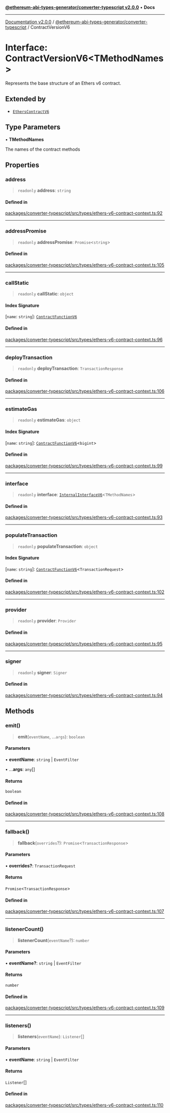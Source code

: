 [**@ethereum-abi-types-generator/converter-typescript v2.0.0**](../README.md) • **Docs**

***

[Documentation v2.0.0](../../../packages.md) / [@ethereum-abi-types-generator/converter-typescript](../README.md) / ContractVersionV6

# Interface: ContractVersionV6\<TMethodNames\>

Represents the base structure of an Ethers v6 contract.

## Extended by

- [`EthersContractV6`](EthersContractV6.md)

## Type Parameters

• **TMethodNames**

The names of the contract methods

## Properties

### address

> `readonly` **address**: `string`

#### Defined in

[packages/converter-typescript/src/types/ethers-v6-contract-context.ts:92](https://github.com/niZmosis/ethereum-abi-types-generator/blob/8be0c174f1ad191b06c4413881733fc6912573c5/packages/converter-typescript/src/types/ethers-v6-contract-context.ts#L92)

***

### addressPromise

> `readonly` **addressPromise**: `Promise`\<`string`\>

#### Defined in

[packages/converter-typescript/src/types/ethers-v6-contract-context.ts:105](https://github.com/niZmosis/ethereum-abi-types-generator/blob/8be0c174f1ad191b06c4413881733fc6912573c5/packages/converter-typescript/src/types/ethers-v6-contract-context.ts#L105)

***

### callStatic

> `readonly` **callStatic**: `object`

#### Index Signature

 \[`name`: `string`\]: [`ContractFunctionV6`](../type-aliases/ContractFunctionV6.md)

#### Defined in

[packages/converter-typescript/src/types/ethers-v6-contract-context.ts:96](https://github.com/niZmosis/ethereum-abi-types-generator/blob/8be0c174f1ad191b06c4413881733fc6912573c5/packages/converter-typescript/src/types/ethers-v6-contract-context.ts#L96)

***

### deployTransaction

> `readonly` **deployTransaction**: `TransactionResponse`

#### Defined in

[packages/converter-typescript/src/types/ethers-v6-contract-context.ts:106](https://github.com/niZmosis/ethereum-abi-types-generator/blob/8be0c174f1ad191b06c4413881733fc6912573c5/packages/converter-typescript/src/types/ethers-v6-contract-context.ts#L106)

***

### estimateGas

> `readonly` **estimateGas**: `object`

#### Index Signature

 \[`name`: `string`\]: [`ContractFunctionV6`](../type-aliases/ContractFunctionV6.md)\<`bigint`\>

#### Defined in

[packages/converter-typescript/src/types/ethers-v6-contract-context.ts:99](https://github.com/niZmosis/ethereum-abi-types-generator/blob/8be0c174f1ad191b06c4413881733fc6912573c5/packages/converter-typescript/src/types/ethers-v6-contract-context.ts#L99)

***

### interface

> `readonly` **interface**: [`InternalInterfaceV6`](../classes/InternalInterfaceV6.md)\<`TMethodNames`\>

#### Defined in

[packages/converter-typescript/src/types/ethers-v6-contract-context.ts:93](https://github.com/niZmosis/ethereum-abi-types-generator/blob/8be0c174f1ad191b06c4413881733fc6912573c5/packages/converter-typescript/src/types/ethers-v6-contract-context.ts#L93)

***

### populateTransaction

> `readonly` **populateTransaction**: `object`

#### Index Signature

 \[`name`: `string`\]: [`ContractFunctionV6`](../type-aliases/ContractFunctionV6.md)\<`TransactionRequest`\>

#### Defined in

[packages/converter-typescript/src/types/ethers-v6-contract-context.ts:102](https://github.com/niZmosis/ethereum-abi-types-generator/blob/8be0c174f1ad191b06c4413881733fc6912573c5/packages/converter-typescript/src/types/ethers-v6-contract-context.ts#L102)

***

### provider

> `readonly` **provider**: `Provider`

#### Defined in

[packages/converter-typescript/src/types/ethers-v6-contract-context.ts:95](https://github.com/niZmosis/ethereum-abi-types-generator/blob/8be0c174f1ad191b06c4413881733fc6912573c5/packages/converter-typescript/src/types/ethers-v6-contract-context.ts#L95)

***

### signer

> `readonly` **signer**: `Signer`

#### Defined in

[packages/converter-typescript/src/types/ethers-v6-contract-context.ts:94](https://github.com/niZmosis/ethereum-abi-types-generator/blob/8be0c174f1ad191b06c4413881733fc6912573c5/packages/converter-typescript/src/types/ethers-v6-contract-context.ts#L94)

## Methods

### emit()

> **emit**(`eventName`, ...`args`): `boolean`

#### Parameters

• **eventName**: `string` \| `EventFilter`

• ...**args**: `any`[]

#### Returns

`boolean`

#### Defined in

[packages/converter-typescript/src/types/ethers-v6-contract-context.ts:108](https://github.com/niZmosis/ethereum-abi-types-generator/blob/8be0c174f1ad191b06c4413881733fc6912573c5/packages/converter-typescript/src/types/ethers-v6-contract-context.ts#L108)

***

### fallback()

> **fallback**(`overrides`?): `Promise`\<`TransactionResponse`\>

#### Parameters

• **overrides?**: `TransactionRequest`

#### Returns

`Promise`\<`TransactionResponse`\>

#### Defined in

[packages/converter-typescript/src/types/ethers-v6-contract-context.ts:107](https://github.com/niZmosis/ethereum-abi-types-generator/blob/8be0c174f1ad191b06c4413881733fc6912573c5/packages/converter-typescript/src/types/ethers-v6-contract-context.ts#L107)

***

### listenerCount()

> **listenerCount**(`eventName`?): `number`

#### Parameters

• **eventName?**: `string` \| `EventFilter`

#### Returns

`number`

#### Defined in

[packages/converter-typescript/src/types/ethers-v6-contract-context.ts:109](https://github.com/niZmosis/ethereum-abi-types-generator/blob/8be0c174f1ad191b06c4413881733fc6912573c5/packages/converter-typescript/src/types/ethers-v6-contract-context.ts#L109)

***

### listeners()

> **listeners**(`eventName`): `Listener`[]

#### Parameters

• **eventName**: `string` \| `EventFilter`

#### Returns

`Listener`[]

#### Defined in

[packages/converter-typescript/src/types/ethers-v6-contract-context.ts:110](https://github.com/niZmosis/ethereum-abi-types-generator/blob/8be0c174f1ad191b06c4413881733fc6912573c5/packages/converter-typescript/src/types/ethers-v6-contract-context.ts#L110)

